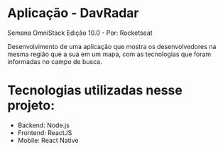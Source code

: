 # Aplicação - DavRadar

Semana OmniStack Edição 10.0 - Por: Rocketseat

Desenvolvimento de uma aplicação que mostra os desenvolvedores na mesma região que a sua em um mapa, com as tecnologias que foram informadas no campo de busca.

# Tecnologias utilizadas nesse projeto:
- Backend: Node.js
- Frontend: ReactJS
- Mobile: React Native
